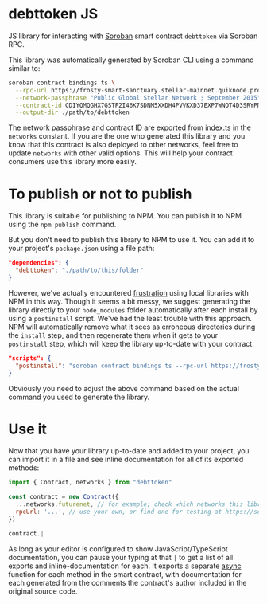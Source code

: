 # debttoken JS

JS library for interacting with [Soroban](https://soroban.stellar.org/) smart contract `debttoken` via Soroban RPC.

This library was automatically generated by Soroban CLI using a command similar to:

```bash
soroban contract bindings ts \
  --rpc-url https://frosty-smart-sanctuary.stellar-mainnet.quiknode.pro/41f25ff8fac721cfb931556e0b0e08f3aa71da65 \
  --network-passphrase "Public Global Stellar Network ; September 2015" \
  --contract-id CDIYQMQGHX7GSTF2I46K7SDNM5XXDH4PVVKXD37EXP7WNOT4D3SRYPNV \
  --output-dir ./path/to/debttoken
```

The network passphrase and contract ID are exported from [index.ts](./src/index.ts) in the `networks` constant. If you are the one who generated this library and you know that this contract is also deployed to other networks, feel free to update `networks` with other valid options. This will help your contract consumers use this library more easily.

# To publish or not to publish

This library is suitable for publishing to NPM. You can publish it to NPM using the `npm publish` command.

But you don't need to publish this library to NPM to use it. You can add it to your project's `package.json` using a file path:

```json
"dependencies": {
  "debttoken": "./path/to/this/folder"
}
```

However, we've actually encountered [frustration](https://github.com/stellar/soroban-example-dapp/pull/117#discussion_r1232873560) using local libraries with NPM in this way. Though it seems a bit messy, we suggest generating the library directly to your `node_modules` folder automatically after each install by using a `postinstall` script. We've had the least trouble with this approach. NPM will automatically remove what it sees as erroneous directories during the `install` step, and then regenerate them when it gets to your `postinstall` step, which will keep the library up-to-date with your contract.

```json
"scripts": {
  "postinstall": "soroban contract bindings ts --rpc-url https://frosty-smart-sanctuary.stellar-mainnet.quiknode.pro/41f25ff8fac721cfb931556e0b0e08f3aa71da65 --network-passphrase \"Public Global Stellar Network ; September 2015\" --id CDIYQMQGHX7GSTF2I46K7SDNM5XXDH4PVVKXD37EXP7WNOT4D3SRYPNV --name debttoken"
}
```

Obviously you need to adjust the above command based on the actual command you used to generate the library.

# Use it

Now that you have your library up-to-date and added to your project, you can import it in a file and see inline documentation for all of its exported methods:

```js
import { Contract, networks } from "debttoken"

const contract = new Contract({
  ...networks.futurenet, // for example; check which networks this library exports
  rpcUrl: '...', // use your own, or find one for testing at https://soroban.stellar.org/docs/reference/rpc#public-rpc-providers
})

contract.|
```

As long as your editor is configured to show JavaScript/TypeScript documentation, you can pause your typing at that `|` to get a list of all exports and inline-documentation for each. It exports a separate [async](https://developer.mozilla.org/en-US/docs/Web/JavaScript/Reference/Statements/async_function) function for each method in the smart contract, with documentation for each generated from the comments the contract's author included in the original source code.
